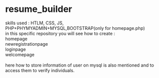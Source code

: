 # resume_builder
skills used : 
HTLM, CSS, JS, PHP+PHYMYADMIN+MYSQL,BOOTSTRAP(only for homepage.php) <br> in this specific repository you will see how to create :<br> homepage<br>newregistrationpage<br>loginpage<br>welcomepage<br><br> here how to store information of user on mysql is also mentioned and to access them to verify individuals.
